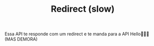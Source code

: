 ---
title: Redirect (slow)
href: api/redirect_slow
methods: GET
status: working
body: Essa API te responde com um redirect e te manda para a API Hello🤦🏻‍♂️ (MAS DEMORA)
createdAt: 21/09/23
updatedAt: 21/09/23
order: 03
---